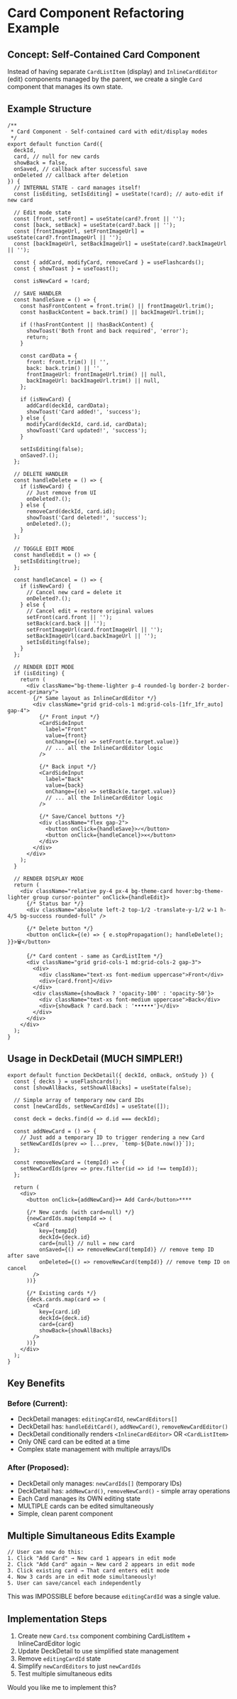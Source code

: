 # Card Component Refactoring Example

## Concept: Self-Contained Card Component

Instead of having separate `CardListItem` (display) and `InlineCardEditor` (edit) components managed by the parent, we create a single `Card` component that manages its own state.

## Example Structure

```tsx
/**
 * Card Component - Self-contained card with edit/display modes
 */
export default function Card({
  deckId,
  card, // null for new cards
  showBack = false,
  onSaved, // callback after successful save
  onDeleted // callback after deletion
}) {
  // INTERNAL STATE - card manages itself!
  const [isEditing, setIsEditing] = useState(!card); // auto-edit if new card

  // Edit mode state
  const [front, setFront] = useState(card?.front || '');
  const [back, setBack] = useState(card?.back || '');
  const [frontImageUrl, setFrontImageUrl] = useState(card?.frontImageUrl || '');
  const [backImageUrl, setBackImageUrl] = useState(card?.backImageUrl || '');

  const { addCard, modifyCard, removeCard } = useFlashcards();
  const { showToast } = useToast();

  const isNewCard = !card;

  // SAVE HANDLER
  const handleSave = () => {
    const hasFrontContent = front.trim() || frontImageUrl.trim();
    const hasBackContent = back.trim() || backImageUrl.trim();

    if (!hasFrontContent || !hasBackContent) {
      showToast('Both front and back required', 'error');
      return;
    }

    const cardData = {
      front: front.trim() || '',
      back: back.trim() || '',
      frontImageUrl: frontImageUrl.trim() || null,
      backImageUrl: backImageUrl.trim() || null,
    };

    if (isNewCard) {
      addCard(deckId, cardData);
      showToast('Card added!', 'success');
    } else {
      modifyCard(deckId, card.id, cardData);
      showToast('Card updated!', 'success');
    }

    setIsEditing(false);
    onSaved?.();
  };

  // DELETE HANDLER
  const handleDelete = () => {
    if (isNewCard) {
      // Just remove from UI
      onDeleted?.();
    } else {
      removeCard(deckId, card.id);
      showToast('Card deleted!', 'success');
      onDeleted?.();
    }
  };

  // TOGGLE EDIT MODE
  const handleEdit = () => {
    setIsEditing(true);
  };

  const handleCancel = () => {
    if (isNewCard) {
      // Cancel new card = delete it
      onDeleted?.();
    } else {
      // Cancel edit = restore original values
      setFront(card.front || '');
      setBack(card.back || '');
      setFrontImageUrl(card.frontImageUrl || '');
      setBackImageUrl(card.backImageUrl || '');
      setIsEditing(false);
    }
  };

  // RENDER EDIT MODE
  if (isEditing) {
    return (
      <div className="bg-theme-lighter p-4 rounded-lg border-2 border-accent-primary">
        {/* Same layout as InlineCardEditor */}
        <div className="grid grid-cols-1 md:grid-cols-[1fr_1fr_auto] gap-4">
          {/* Front input */}
          <CardSideInput
            label="Front"
            value={front}
            onChange={(e) => setFront(e.target.value)}
            // ... all the InlineCardEditor logic
          />

          {/* Back input */}
          <CardSideInput
            label="Back"
            value={back}
            onChange={(e) => setBack(e.target.value)}
            // ... all the InlineCardEditor logic
          />

          {/* Save/Cancel buttons */}
          <div className="flex gap-2">
            <button onClick={handleSave}>✓</button>
            <button onClick={handleCancel}>✕</button>
          </div>
        </div>
      </div>
    );
  }

  // RENDER DISPLAY MODE
  return (
    <div className="relative py-4 px-4 bg-theme-card hover:bg-theme-lighter group cursor-pointer" onClick={handleEdit}>
      {/* Status bar */}
      <div className="absolute left-2 top-1/2 -translate-y-1/2 w-1 h-4/5 bg-success rounded-full" />

      {/* Delete button */}
      <button onClick={(e) => { e.stopPropagation(); handleDelete(); }}>🗑️</button>

      {/* Card content - same as CardListItem */}
      <div className="grid grid-cols-1 md:grid-cols-2 gap-3">
        <div>
          <div className="text-xs font-medium uppercase">Front</div>
          <div>{card.front}</div>
        </div>
        <div className={showBack ? 'opacity-100' : 'opacity-50'}>
          <div className="text-xs font-medium uppercase">Back</div>
          <div>{showBack ? card.back : '••••••'}</div>
        </div>
      </div>
    </div>
  );
}
```

## Usage in DeckDetail (MUCH SIMPLER!)

```tsx
export default function DeckDetail({ deckId, onBack, onStudy }) {
  const { decks } = useFlashcards();
  const [showAllBacks, setShowAllBacks] = useState(false);

  // Simple array of temporary new card IDs
  const [newCardIds, setNewCardIds] = useState([]);

  const deck = decks.find(d => d.id === deckId);

  const addNewCard = () => {
    // Just add a temporary ID to trigger rendering a new Card
    setNewCardIds(prev => [...prev, `temp-${Date.now()}`]);
  };

  const removeNewCard = (tempId) => {
    setNewCardIds(prev => prev.filter(id => id !== tempId));
  };

  return (
    <div>
      <button onClick={addNewCard}>+ Add Card</button>****

      {/* New cards (with card=null) */}
      {newCardIds.map(tempId => (
        <Card
          key={tempId}
          deckId={deck.id}
          card={null} // null = new card
          onSaved={() => removeNewCard(tempId)} // remove temp ID after save
          onDeleted={() => removeNewCard(tempId)} // remove temp ID on cancel
        />
      ))}

      {/* Existing cards */}
      {deck.cards.map(card => (
        <Card
          key={card.id}
          deckId={deck.id}
          card={card}
          showBack={showAllBacks}
        />
      ))}
    </div>
  );
}
```

## Key Benefits

### Before (Current):
- DeckDetail manages: `editingCardId`, `newCardEditors[]`
- DeckDetail has: `handleEditCard()`, `addNewCard()`, `removeNewCardEditor()`
- DeckDetail conditionally renders `<InlineCardEditor>` OR `<CardListItem>`
- Only ONE card can be edited at a time
- Complex state management with multiple arrays/IDs

### After (Proposed):
- DeckDetail only manages: `newCardIds[]` (temporary IDs)
- DeckDetail has: `addNewCard()`, `removeNewCard()` - simple array operations
- Each Card manages its OWN editing state
- MULTIPLE cards can be edited simultaneously
- Simple, clean parent component

## Multiple Simultaneous Edits Example

```tsx
// User can now do this:
1. Click "Add Card" → New card 1 appears in edit mode
2. Click "Add Card" again → New card 2 appears in edit mode
3. Click existing card → That card enters edit mode
4. Now 3 cards are in edit mode simultaneously!
5. User can save/cancel each independently
```

This was IMPOSSIBLE before because `editingCardId` was a single value.

## Implementation Steps

1. Create new `Card.tsx` component combining CardListItem + InlineCardEditor logic
2. Update DeckDetail to use simplified state management
3. Remove `editingCardId` state
4. Simplify `newCardEditors` to just `newCardIds`
5. Test multiple simultaneous edits

Would you like me to implement this?
